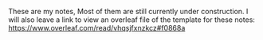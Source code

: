 These are my notes, Most of them are still currently under construction. I will also leave a link to view an overleaf file of the template for these notes:
https://www.overleaf.com/read/vhqsjfxnzkcz#f0868a
